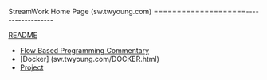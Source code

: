 StreamWork Home Page  (sw.twyoung.com)
====================------------------


[README](https://github.com/tyoung3/sw#readme)

  * [Flow Based Programming Commentary](sw.twyoung.com/FBP.html)
  * [Docker] (sw.twyoung.com/DOCKER.html) 
  * [Project](sw.twyoung.com/PROJECT.html)

